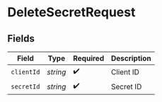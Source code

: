 # DeleteSecretRequest


## Fields

| Field              | Type               | Required           | Description        |
| ------------------ | ------------------ | ------------------ | ------------------ |
| `clientId`         | *string*           | :heavy_check_mark: | Client ID          |
| `secretId`         | *string*           | :heavy_check_mark: | Secret ID          |